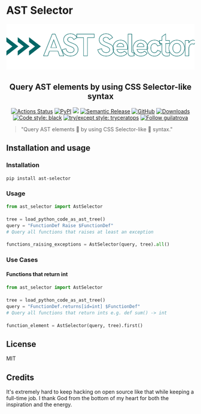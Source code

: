 # AST Selector

<p align="center">
    <img src="https://raw.githubusercontent.com/guilatrova/ast_selector/main/img/logo.png">
</p>

<h2 align="center">Query AST elements by using CSS Selector-like syntax</h2>

<p align="center">
  <a href="https://github.com/guilatrova/ast_selector/actions"><img alt="Actions Status" src="https://github.com/guilatrova/ast_selector/workflows/CI/badge.svg"></a>
  <a href="https://pypi.org/project/ast-selector/"><img alt="PyPI" src="https://img.shields.io/pypi/v/ast_selector"/></a>
  <img src="https://badgen.net/pypi/python/ast_selector" />
  <a href="https://github.com/relekang/python-semantic-release"><img alt="Semantic Release" src="https://img.shields.io/badge/%20%20%F0%9F%93%A6%F0%9F%9A%80-semantic--release-e10079.svg"></a>
  <a href="https://github.com/guilatrova/ast_selector/blob/main/LICENSE"><img alt="GitHub" src="https://img.shields.io/github/license/guilatrova/ast_selector"/></a>
  <a href="https://pepy.tech/project/ast-selector/"><img alt="Downloads" src="https://static.pepy.tech/personalized-badge/ast_selector?period=total&units=international_system&left_color=grey&right_color=blue&left_text=%F0%9F%A6%96%20Downloads"/></a>
  <a href="https://github.com/psf/black"><img alt="Code style: black" src="https://img.shields.io/badge/code%20style-black-000000.svg"/></a>
  <a href="https://github.com/guilatrova/tryceratops"><img alt="try/except style: tryceratops" src="https://img.shields.io/badge/try%2Fexcept%20style-tryceratops%20%F0%9F%A6%96%E2%9C%A8-black" /></a>
  <a href="https://twitter.com/intent/user?screen_name=guilatrova"><img alt="Follow guilatrova" src="https://img.shields.io/twitter/follow/guilatrova?style=social"/></a>
</p>

> "Query AST elements 🌲 by using CSS Selector-like 💅 syntax."

## Installation and usage

### Installation

```
pip install ast-selector
```

### Usage

```py
from ast_selector import AstSelector

tree = load_python_code_as_ast_tree()
query = "FunctionDef Raise $FunctionDef"
# Query all functions that raises at least an exception

functions_raising_exceptions = AstSelector(query, tree).all()
```

### Use Cases

#### Functions that return int

```py
from ast_selector import AstSelector

tree = load_python_code_as_ast_tree()
query = "FunctionDef.returns[id=int] $FunctionDef"
# Query all functions that return ints e.g. def sum() -> int

function_element = AstSelector(query, tree).first()
```

## License

MIT

## Credits

It's extremely hard to keep hacking on open source like that while keeping a full-time job. I thank God from the bottom of my heart for both the inspiration and the energy.
